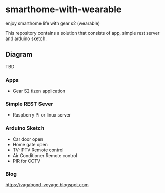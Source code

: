 # smarthome-with-wearable
enjoy smarthome life with gear s2 (wearable)

This repository contains a solution that consists of app, simple rest server and arduino sketch.

## Diagram
TBD

### Apps
* Gear S2 tizen application

### Simple REST Sever
* Raspberry Pi or linux server

### Arduino Sketch
* Car door open
* Home gate open
* TV-IPTV Remote control
* Air Conditioner Remote control
* PIR for CCTV

### Blog
https://vagabond-voyage.blogspot.com
